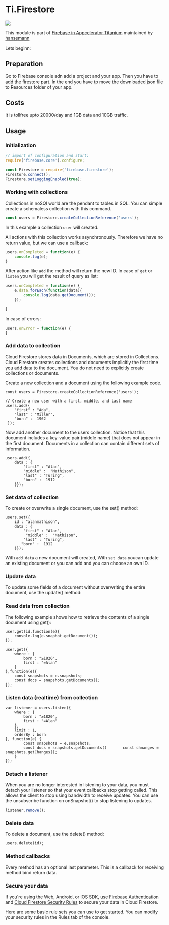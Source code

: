 # Ti.Firestore

![](https://raw.githubusercontent.com/hansemannn/titanium-firebase/master/titanium-firebase-logo%402x.png)


This module is part of [Firebase in Appcelerator Titanium](https://github.com/hansemannn/titanium-firebase) maintained by [hansemann](https://github.com/hansemannn)

Lets beginn:

## Preparation
Go to Firebase console adn add a project and your app. Then you have to add the firestore part. In the end you have tp move the downloaded json file to Resources folder of your app.

## Costs

It is tollfree upto 20000/day and 1GB data and 10GB traffic.

## Usage 

### Initialization

```javascript
// import of configuration and start:
require('firebase.core').configure;

const Firestore = require('firebase.firestore');
Firestore.connect();
Firestore.setLoggingEnabled(true);
```

### Working with collections

Collections in noSQl world are the pendant to tables in SQL.
You can simple create a schemaless collection with this command.

```javascript
const users = Firestore.createCollectionReference('users');
```

In this example a collection `user` will created.

All actions with this collection works asynchronously. Therefore we have no return value, but we can use a callback:

```javascript
users.onCompleted = function(e) {
	console.log(e);
}
```

After action like `add` the method will return the new ID. In case of `get` or `listen` you will get the result of query as list:

```javascript
users.onCompleted = function(e) {
	e.data.forEach(function(data){
		console.log(data.getDocument());
	});
	
}
```


In case of errors:

```javascript
users.onError = function(e) {
}
```

 
### Add data to collection

Cloud Firestore stores data in Documents, which are stored in Collections. Cloud Firestore creates collections and documents implicitly the first time you add data to the document. You do not need to explicitly create collections or documents.

Create a new collection and a document using the following example code.

```
const users = Firestore.createCollectionReference('users');

// Create a new user with a first, middle, and last name
users.add({
	"first" : "Ada",
	"last" : "Miller",
	"born" :  1962
 });
```

Now add another document to the users collection. Notice that this document includes a key-value pair (middle name) that does not appear in the first document. Documents in a collection can contain different sets of information.

```
users.add({
    data : {
    	"first" : "Alan",
    	"middle" :  "Mathison",
    	"last" : "Turing",
    	"born" :  1912
    }});
```
### Set data of collection

To create or overwrite a single document, use the set() method:

```
users.set({
    id : "alanmathison",
    data : {
	    "first" : "Alan",
  		 "middle" :  "Mathison",
  	    "last" : "Turing",
       "born" :  1912
  	}});
```
With `add data` a new document will created, With `set data` youcan update an existing document or you can add and you can choose an own ID.

### Update data 

To update some fields of a document without overwriting the entire document, use the update() method:


### Read data from collection

The following example shows how to retrieve the contents of a single document using get():

```
user.get(id,function(e){
	console.log(e.snaphot.getDocument());
});
```


```
user.get({
	where : {
		born : "≥1820",
		first : "=Alan"
	}	
},function(e){
	const snapshots = e.snapshots;
	const docs = snapshots.getDocuments();
});
```

### Listen data (realtime) from collection

```
var listener = users.listen({
	where : {
		born : "≥1820",
		first : "=Alan"
	},
	limit : 1,
	orderBy : born
}, function(e) {
		const snapshots = e.snapshots;
		const docs = snapshots.getDocuments()		const chnanges = snapshots.getChanges();
	}
});

```
### Detach a listener

When you are no longer interested in listening to your data, you must detach your listener so that your event callbacks stop getting called. This allows the client to stop using bandwidth to receive updates. You can use the unsubscribe function on onSnapshot() to stop listening to updates.

```javascript
listener.remove();
```

### Delete data

To delete a document, use the delete() method:
```
users.delete(id);
```

### Method callbacks

Every method has an optional last parameter. This is a callback for receiving method bind return data.

### Secure your data

If you're using the Web, Android, or iOS SDK, use [Firebase Authentication](https://firebase.google.com/docs/auth/) and [Cloud Firestore Security Rules](https://firebase.google.com/docs/firestore/security/get-started) to secure your data in Cloud Firestore.

Here are some basic rule sets you can use to get started. You can modify your security rules in the Rules tab of the console.


